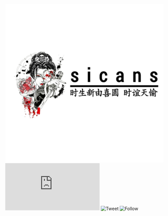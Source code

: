 ![alt tag](https://github.com/cantixcrew/s1cans/blob/master/img/1593113761752.png)
![Size](https://img.shields.io/github/size/cantixcrew/s1cans/README.md)
![Tweet](https://img.shields.io/twitter/url?style=social&url=https%3A%2F%2Ftwitter.com%2Fnenghaxor)
![Follow](https://img.shields.io/twitter/follow/nenghaxor?label=Follow&style=social)
